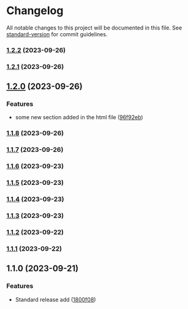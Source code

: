 # Changelog

All notable changes to this project will be documented in this file. See [standard-version](https://github.com/conventional-changelog/standard-version) for commit guidelines.

### [1.2.2](https://github.com/ANIKET1074/Task_1_Crystegraphy/compare/v1.2.1...v1.2.2) (2023-09-26)

### [1.2.1](https://github.com/ANIKET1074/Task_1_Crystegraphy/compare/v1.2.0...v1.2.1) (2023-09-26)

## [1.2.0](https://github.com/ANIKET1074/Task_1_Crystegraphy/compare/v1.1.8...v1.2.0) (2023-09-26)


### Features

* some new section added in the html file ([96f92eb](https://github.com/ANIKET1074/Task_1_Crystegraphy/commit/96f92ebbf5aefafb09ba922b24191d7d9c7b07f3))

### [1.1.8](https://github.com/ANIKET1074/Task_1_Crystegraphy/compare/v1.1.7...v1.1.8) (2023-09-26)

### [1.1.7](https://github.com/ANIKET1074/Task_1_Crystegraphy/compare/v1.1.6...v1.1.7) (2023-09-26)

### [1.1.6](https://github.com/ANIKET1074/Task_1_Crystegraphy/compare/v1.1.5...v1.1.6) (2023-09-23)

### [1.1.5](https://github.com/ANIKET1074/Task_1_Crystegraphy/compare/v1.1.4...v1.1.5) (2023-09-23)

### [1.1.4](https://github.com/ANIKET1074/Task_1_Crystegraphy/compare/v1.1.3...v1.1.4) (2023-09-23)

### [1.1.3](https://github.com/ANIKET1074/Task_1_Crystegraphy/compare/v1.1.2...v1.1.3) (2023-09-23)

### [1.1.2](https://github.com/ANIKET1074/Task_1_Crystegraphy/compare/v1.1.1...v1.1.2) (2023-09-22)

### [1.1.1](https://github.com/ANIKET1074/Task_1_Crystegraphy/compare/v1.1.0...v1.1.1) (2023-09-22)

## 1.1.0 (2023-09-21)


### Features

* Standard release add ([1800f08](https://github.com/ANIKET1074/Task_1_Crystegraphy/commit/1800f08b93799198aa2119dd51ac03e5bcb178bb))
